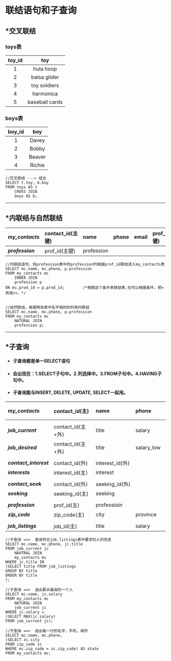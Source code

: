 # 联结语句和子查询

## \*交叉联结

### **toys表**

| toy\_id | toy |
| :---: | :---: |
| 1 | hula hoop |
| 2 | balsa glider |
| 3 | toy soldiers |
| 4 | harmonica |
| 5 | baseball cards |

### boys表

| boy\_id | boy |
| :---: | :---: |
| 1 | Davey |
| 2 | Bobby |
| 3 | Beaver |
| 4 | Richie |

```
//交叉联结 ---> 组合
SELECT t.toy, b.boy
FROM toys AS t
    CROSS JOIN
    boys AS b;
```

---

## \*内联结与自然联结

| _**my\_contacts**_ | contact\_id\(主键\) | name | phone | email | prof\_id\(外键\) |
| :--- | :--- | :--- | :--- | :--- | :--- |
| _**profession**_ | prof\_id\(主键\) | profession |  |  |  |

```
//内联结语句，将profession表中的profession列根据prof_id联结进入my_contacts表
SELECT mc.name, mc.phone, p.profession
FROM my_contacts mc
    INNER JOIN
    profession p
ON mc.prod_id = p.prod_id;        /*根据这个条件来联结表,也可以根据条件，把=改成<>。*/


//自然联结，根据两张表中名字相同的列来内联结
SELECT mc.name, mc.phone, p.profession
FROM my_contacts mc
    NATURAL JOIN
    profession p;
```

---

## \*子查询

* #### 子查询都是单一SELECT语句
* #### 会出现在：1.SELECT子句中。2.列选择中。3.FROM子句中。4.HAVING子句中。
* #### 子查询能与INSERT, DELETE, UPDATE, SELECT一起用。

| _**my\_contacts**_ | contact\_id\(主\) | name | phone | prod\_id\(外键\) | zip\_code\(外\) |  |
| :--- | :--- | :--- | :--- | :--- | :---: | :---: |
|  |  |  |  |  |  |  |
| _**job\_current**_ | contact\_id\(主+外\) | title | salary | start\_date |  |  |
| _**job\_desired**_ | contact\_id\(主+外\) | title | salary\_low | salary\_high | available | years\_exp |
|  |  |  |  |  |  |  |
| _**contact\_interest**_ | contact\_id\(外\) | interest\_id\(外\) |  |  |  |  |
| _**interests**_ | interest\_id\(主） | interest |  |  |  |  |
|  |  |  |  |  |  |  |
| _**contact\_seek**_ | contact\_id\(外\) | seeking\_id\(外\) |  |  |  |  |
| _**seeking**_ | seeking\_id\(主\) | seeking |  |  |  |  |
|  |  |  |  |  |  |  |
| _**profession**_ | prof\_id\(主\) | professioin |  |  |  |  |
| _**zip\_code**_ | zip\_code\(主\) | city | province |  |  |  |
|  |  |  |  |  |  |  |
| _**job\_listings**_ | job\_id\(主\) | title | salary | zip | description |  |

```
//子查询 ==>  查询符合job_listings表中要求的人的信息
SELECT mc.name, mc.phone, jc.title
FROM job_current jc
    NAUTRAL JOIN 
    my_contacts mc
WHERE jc.title IN 
(SELECT title FROM job_listings
GROUP BY title
ORDER BY title
);

//子查询 ==>  选出薪水最高的一个人
SELECT mc.name, jc.salary
FROM my_contacts mc 
    NATURAL JOIN
    job_current jc
WHERE jc.salary = 
(SELECT MAX(jc.salary)
FROM job_current jc);

//子查询 ==>  选出每一行的名字，手机，城市
SELECT mc.name, mc.phone, 
(SELECT zc.city
FROM zip_code zc
WHERE mc.zip_code = zc.zip_code) AS state
FROM my_contacts mc;
```



